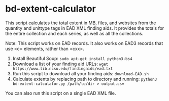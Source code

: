 # bd-extent-calculator

This script calculates the total extent in MB, files, and websites from the quantity and unittype tags in EAD XML finding aids. It provides the totals for the entire collection and each series, as well as all the collections.

Note: This script works on EAD records. It also works on EAD3 records that use \<c\> elements, rather than \<cxx\>.

1. Install Beautiful Soup: `sudo apt-get install python3-bs4`
2. Download a list of your finding aid URLs: `wget https://www.lib.ncsu.edu/findingaids/ead.txt`
3. Run this script to download all your finding aids: `download-EAD.sh`
3. Calculate extents by replacing path to directory and running: `python3 bd-extent-calculator.py /path/to/dir > output.csv`

You can also run this script on a single EAD XML file.